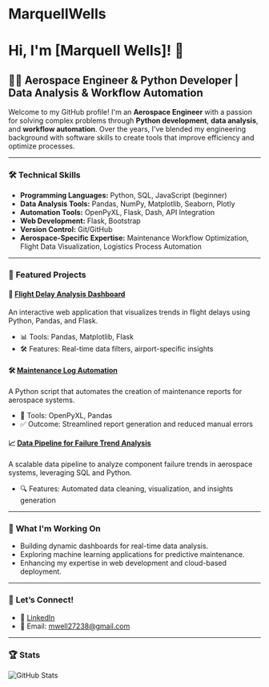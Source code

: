 # MarquellWells
# Hi, I'm [Marquell Wells]! 🚀

## 👨‍💻 Aerospace Engineer & Python Developer | Data Analysis & Workflow Automation

Welcome to my GitHub profile! I'm an **Aerospace Engineer** with a passion for solving complex problems through **Python development**, **data analysis**, and **workflow automation**. Over the years, I've blended my engineering background with software skills to create tools that improve efficiency and optimize processes.

---

### 🛠️ **Technical Skills**

- **Programming Languages:** Python, SQL, JavaScript (beginner)
- **Data Analysis Tools:** Pandas, NumPy, Matplotlib, Seaborn, Plotly  
- **Automation Tools:** OpenPyXL, Flask, Dash, API Integration  
- **Web Development:** Flask, Bootstrap  
- **Version Control:** Git/GitHub  
- **Aerospace-Specific Expertise:** Maintenance Workflow Optimization, Flight Data Visualization, Logistics Process Automation  

---

### 📂 **Featured Projects**

#### 🚀 [Flight Delay Analysis Dashboard](https://github.com/your-username/flight-delay-analysis)
An interactive web application that visualizes trends in flight delays using Python, Pandas, and Flask.  
- 📊 Tools: Pandas, Matplotlib, Flask  
- 🛠️ Features: Real-time data filters, airport-specific insights  

#### 🛠️ [Maintenance Log Automation](https://github.com/your-username/maintenance-log-automation)
A Python script that automates the creation of maintenance reports for aerospace systems.  
- 📄 Tools: OpenPyXL, Pandas  
- ✅ Outcome: Streamlined report generation and reduced manual errors  

#### 📈 [Data Pipeline for Failure Trend Analysis](https://github.com/your-username/failure-trend-analysis)
A scalable data pipeline to analyze component failure trends in aerospace systems, leveraging SQL and Python.  
- 🔍 Features: Automated data cleaning, visualization, and insights generation  

---

### 🌟 **What I'm Working On**
- Building dynamic dashboards for real-time data analysis.  
- Exploring machine learning applications for predictive maintenance.  
- Enhancing my expertise in web development and cloud-based deployment.  

---

### 🤝 **Let’s Connect!**
- 💼 [LinkedIn](https://www.linkedin.com/in/MarquellWells)  
- 📧 Email: mwell27238@gmail.com 

---

### 🏆 **Stats**
![GitHub Stats](https://github-readme-stats.vercel.app/api?username=your-username&show_icons=true&theme=radical)  
